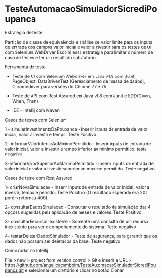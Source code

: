 # TesteAutomacaoSimuladorSicrediPoupanca

Estratégia de teste 

Partição de classe de equivalência e análise de valor limite para os inputs de entrada dos campos valor inicial e valor a investir para os testes de UI com Selenium WebDriver
Escolhi essa estratégia para limitar o número de caso de testes e ter um resultado satisfatório.

Ferramenta de teste

- Teste de UI com Selenium Webdriver em Java v1.8 com Junit, PageObject, DataDrivenTest (Gerenciamento de massa de dados), Chromedriver para versões do Chrome 77 e 75

- Teste de API com Rest Assured em Java v1.8 com Junit e BDD(Given, When, Then)

- IDE - Intellij com Maven

Casos de testes com Selenium

1 - simularInvestimentoDaPoupanca - Inserir inputs de entrada de valor inicial, valor a investir e tempo. Teste Positivo 

2- informarValorInferiorAoMinimoPermitido - Inserir inputs de entrada de valor inicial, valor a investir e tempo inferior ao minimo permitido. teste negativo
 
3-informarValorSuperiorAoMaximoPermitido - Inserir inputs de entrada de valor inicial e valor a investir superior ao maximo permitido. Teste negativo

Casos de teste com Rest Assured

1- criarNovaSimulacao - Inserir inputs de entrada de valor inicial, valor a investir, tempo e periodo. Teste Positivo (O resultado esperado era 201 porém retornou 400).

2- consultarDadosSimulacao - Consultar o resultado da simulação das 4 opções sugeridas pela aplicação de meses e valores. Teste Positivo

3- consultarRecursoInexistente - Somente uma consulta de um recurso inexistente para ver o comportamento do sistema. Teste negativo

4- tentarDeletarDadosSimulador - Teste de segurança, para garantir que os dados não possam ser deletados da base. Teste negativo

Como rodar no Intellij 

File > new > project from version control > Git e inserir a URL > https://github.com/angelicacamboim/TesteAutomacaoSimuladorSicrediPoupanca.git e selecionar um diretório e clicar no botão Clonar


